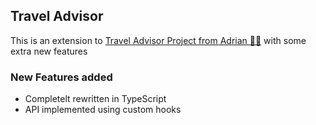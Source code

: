 ## Travel Advisor
This is an extension to [Travel Advisor Project from Adrian 🙌🏽](https://github.com/adrianhajdin/project_travel_advisor) with some extra new features

### New Features added
- Completelt rewritten in TypeScript
- API implemented using custom hooks
